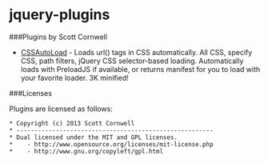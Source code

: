 jquery-plugins
==============

###Plugins by Scott Cornwell

* [CSSAutoLoad][1] - Loads url() tags in CSS automatically. All CSS, specify CSS, path filters, jQuery CSS selector-based loading. Automatically loads with PreloadJS if available, or returns manifest for you to load with your favorite loader. 3K minified!


###Licenses

Plugins are licensed as follows:

    * Copyright (c) 2013 Scott Cornwell
    * -------------------------------------------------------
    * Dual licensed under the MIT and GPL licenses.
    *    - http://www.opensource.org/licenses/mit-license.php
    *    - http://www.gnu.org/copyleft/gpl.html


[1]: http://github.com/scott-cornwell/jquery-plugins/tree/master/cssautoload/
